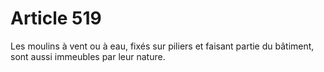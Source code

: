 # Article 519

Les moulins à vent ou à eau, fixés sur piliers et faisant partie du bâtiment, sont aussi immeubles par leur nature.